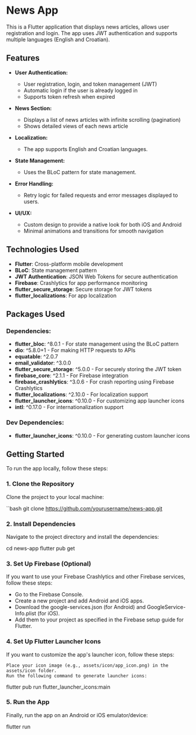 # News App

This is a Flutter application that displays news articles, allows user registration and login. The app uses JWT authentication and supports multiple languages (English and Croatian).

## Features

- **User Authentication:**
  - User registration, login, and token management (JWT)
  - Automatic login if the user is already logged in
  - Supports token refresh when expired

- **News Section:**
  - Displays a list of news articles with infinite scrolling (pagination)
  - Shows detailed views of each news article

- **Localization:**
  - The app supports English and Croatian languages.

- **State Management:**
  - Uses the BLoC pattern for state management.

- **Error Handling:**
  - Retry logic for failed requests and error messages displayed to users.

- **UI/UX:**
  - Custom design to provide a native look for both iOS and Android
  - Minimal animations and transitions for smooth navigation

## Technologies Used

- **Flutter**: Cross-platform mobile development
- **BLoC**: State management pattern
- **JWT Authentication**: JSON Web Tokens for secure authentication
- **Firebase**: Crashlytics for app performance monitoring
- **flutter_secure_storage**: Secure storage for JWT tokens
- **flutter_localizations**: For app localization

## Packages Used

### Dependencies:
- **flutter_bloc**: ^8.0.1 - For state management using the BLoC pattern
- **dio**: ^5.8.0+1 - For making HTTP requests to APIs
- **equatable**: ^2.0.7
- **email_validator**: ^3.0.0
- **flutter_secure_storage**: ^5.0.0 - For securely storing the JWT token
- **firebase_core**: ^2.1.1 - For Firebase integration
- **firebase_crashlytics**: ^3.0.6 - For crash reporting using Firebase Crashlytics
- **flutter_localizations**: ^2.10.0 - For localization support
- **flutter_launcher_icons**: ^0.10.0 - For customizing app launcher icons
- **intl**: ^0.17.0 - For internationalization support
### Dev Dependencies:
- **flutter_launcher_icons**: ^0.10.0 - For generating custom launcher icons

## Getting Started

To run the app locally, follow these steps:

### 1. Clone the Repository


Clone the project to your local machine:

``bash
git clone https://github.com/yourusername/news-app.git

### 2. Install Dependencies

Navigate to the project directory and install the dependencies:

cd news-app
flutter pub get

### 3. Set Up Firebase (Optional)

If you want to use your Firebase Crashlytics and other Firebase services, follow these steps:

-  Go to the Firebase Console.
- Create a new project and add Android and iOS apps.
- Download the google-services.json (for Android) and GoogleService-Info.plist (for iOS).
- Add them to your project as specified in the Firebase setup guide for Flutter.

### 4. Set Up Flutter Launcher Icons

If you want to customize the app's launcher icon, follow these steps:

    Place your icon image (e.g., assets/icon/app_icon.png) in the assets/icon folder.
    Run the following command to generate launcher icons:

flutter pub run flutter_launcher_icons:main

### 5. Run the App

Finally, run the app on an Android or iOS emulator/device:

flutter run
